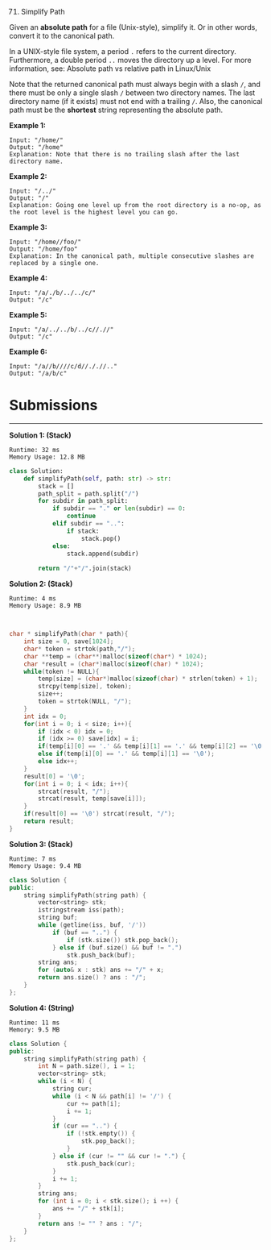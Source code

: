 71. Simplify Path

Given an **absolute path** for a file (Unix-style), simplify it. Or in other words, convert it to the canonical path.

In a UNIX-style file system, a period `.` refers to the current directory. Furthermore, a double period `..` moves the directory up a level. For more information, see: Absolute path vs relative path in Linux/Unix

Note that the returned canonical path must always begin with a slash `/`, and there must be only a single slash `/` between two directory names. The last directory name (if it exists) must not end with a trailing `/`. Also, the canonical path must be the **shortest** string representing the absolute path.

 

**Example 1:**
```
Input: "/home/"
Output: "/home"
Explanation: Note that there is no trailing slash after the last directory name.
```

**Example 2:**
```
Input: "/../"
Output: "/"
Explanation: Going one level up from the root directory is a no-op, as the root level is the highest level you can go.
```

**Example 3:**
```
Input: "/home//foo/"
Output: "/home/foo"
Explanation: In the canonical path, multiple consecutive slashes are replaced by a single one.
```

**Example 4:**
```
Input: "/a/./b/../../c/"
Output: "/c"
```

**Example 5:**
```
Input: "/a/../../b/../c//.//"
Output: "/c"
```

**Example 6:**
```
Input: "/a//b////c/d//././/.."
Output: "/a/b/c"
```

# Submissions
---
**Solution 1: (Stack)**
```
Runtime: 32 ms
Memory Usage: 12.8 MB
```
```python
class Solution:
    def simplifyPath(self, path: str) -> str:
        stack = []
        path_split = path.split("/")
        for subdir in path_split:
            if subdir == "." or len(subdir) == 0:
                continue
            elif subdir == "..":
                if stack:
                    stack.pop()
            else:
                stack.append(subdir)
                
        return "/"+"/".join(stack)
```

**Solution 2: (Stack)**
```
Runtime: 4 ms
Memory Usage: 8.9 MB
```
```c


char * simplifyPath(char * path){
    int size = 0, save[1024];
    char* token = strtok(path,"/");
    char **temp = (char**)malloc(sizeof(char*) * 1024);
    char *result = (char*)malloc(sizeof(char) * 1024);
    while(token != NULL){
        temp[size] = (char*)malloc(sizeof(char) * strlen(token) + 1);
        strcpy(temp[size], token);
        size++;
        token = strtok(NULL, "/");
    }
    int idx = 0;
    for(int i = 0; i < size; i++){
        if (idx < 0) idx = 0;
        if (idx >= 0) save[idx] = i;
        if(temp[i][0] == '.' && temp[i][1] == '.' && temp[i][2] == '\0') idx--;
        else if(temp[i][0] == '.' && temp[i][1] == '\0');
        else idx++;
    }
    result[0] = '\0';
    for(int i = 0; i < idx; i++){
        strcat(result, "/");
        strcat(result, temp[save[i]]);
    }
    if(result[0] == '\0') strcat(result, "/");
    return result;
}
```

**Solution 3: (Stack)**
```
Runtime: 7 ms
Memory Usage: 9.4 MB
```
```c++
class Solution {
public:
    string simplifyPath(string path) {
        vector<string> stk; 
        istringstream iss(path); 
        string buf; 
        while (getline(iss, buf, '/')) 
            if (buf == "..") {
                if (stk.size()) stk.pop_back(); 
            } else if (buf.size() && buf != ".") 
                stk.push_back(buf); 
        string ans; 
        for (auto& x : stk) ans += "/" + x; 
        return ans.size() ? ans : "/"; 
    }
};
```

**Solution 4: (String)**
```
Runtime: 11 ms
Memory: 9.5 MB
```
```c++
class Solution {
public:
    string simplifyPath(string path) {
        int N = path.size(), i = 1;
        vector<string> stk;
        while (i < N) {
            string cur;
            while (i < N && path[i] != '/') {
                cur += path[i];
                i += 1;
            }
            if (cur == "..") {
                if (!stk.empty()) {
                    stk.pop_back();
                }
            } else if (cur != "" && cur != ".") {
                stk.push_back(cur);
            }
            i += 1;
        }
        string ans;
        for (int i = 0; i < stk.size(); i ++) {
            ans += "/" + stk[i];
        }
        return ans != "" ? ans : "/";
    }
};
```
